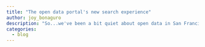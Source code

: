 ```yaml
---
title: "The open data portal's new search experience"
author: joy_bonaguro
description: "So...we've been a bit quiet about open data in San Francisco. In case anyone was worried, we're still here and\_about to get quite chatty. Going forward, we’ll use this blog to talk about what we are doing, what are our plans, and what are our struggles with\_open data."
categories:
  - blog
---
```

